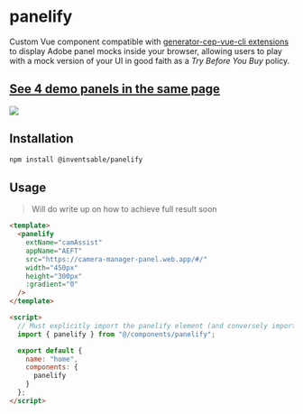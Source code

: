 # panelify

Custom Vue component compatible with [generator-cep-vue-cli extensions](https://github.com/Inventsable/generator-cep-vue-cli) to display Adobe panel mocks inside your browser, allowing users to play with a mock version of your UI in good faith as a _Try Before You Buy_ policy.

## [See 4 demo panels in the same page](https://inventsable-panels.web.app)

![](https://thumbs.gfycat.com/ShortDismalCicada-size_restricted.gif)

## Installation

```bash
npm install @inventsable/panelify
```

## Usage

> Will do write up on how to achieve full result soon

```html
<template>
  <panelify
    extName="camAssist"
    appName="AEFT"
    src="https://camera-manager-panel.web.app/#/"
    width="450px"
    height="300px"
    :gradient="0"
  />
</template>

<script>
  // Must explicitly import the panelify element (and conversely import the shim in your iframe environment)
  import { panelify } from "@/components/panelify";

  export default {
    name: "home",
    components: {
      panelify
    }
  };
</script>
```
